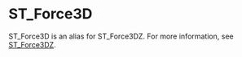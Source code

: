 # ST\_Force3D<a name="ST_Force3D-function"></a>

ST\_Force3D is an alias for ST\_Force3DZ\. For more information, see [ST\_Force3DZ](ST_Force3DZ-function.md)\. 